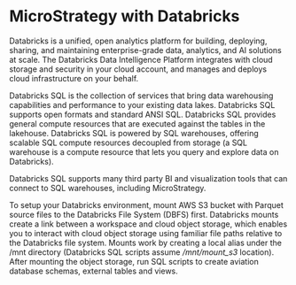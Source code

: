 # MicroStrategy with Databricks

Databricks is a unified, open analytics platform for building, deploying, sharing, and maintaining enterprise-grade data, analytics, and AI solutions at scale. The Databricks Data Intelligence Platform integrates with cloud storage and security in your cloud account, and manages and deploys cloud infrastructure on your behalf.

Databricks SQL is the collection of services that bring data warehousing capabilities and performance to your existing data lakes. Databricks SQL supports open formats and standard ANSI SQL. Databricks SQL provides general compute resources that are executed against the tables in the lakehouse. Databricks SQL is powered by SQL warehouses, offering scalable SQL compute resources decoupled from storage (a SQL warehouse is a compute resource that lets you query and explore data on Databricks). 

Databricks SQL supports many third party BI and visualization tools that can connect to SQL warehouses, including MicroStrategy.

To setup your Databricks environment, mount AWS S3 bucket with Parquet source files to the Databricks File System (DBFS) first. Databricks mounts create a link between a workspace and cloud object storage, which enables you to interact with cloud object storage using familiar file paths relative to the Databricks file system. Mounts work by creating a local alias under the /mnt directory (Databricks SQL scripts assume _/mnt/mount_s3_ location). After mounting the object storage, run SQL scripts to create aviation database schemas, external tables and views.
